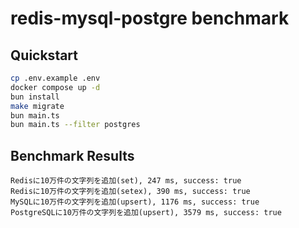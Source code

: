 # redis-mysql-postgre benchmark

## Quickstart

```bash
cp .env.example .env
docker compose up -d
bun install
make migrate
bun main.ts
bun main.ts --filter postgres
```

## Benchmark Results

```
Redisに10万件の文字列を追加(set), 247 ms, success: true
Redisに10万件の文字列を追加(setex), 390 ms, success: true
MySQLに10万件の文字列を追加(upsert), 1176 ms, success: true
PostgreSQLに10万件の文字列を追加(upsert), 3579 ms, success: true
```